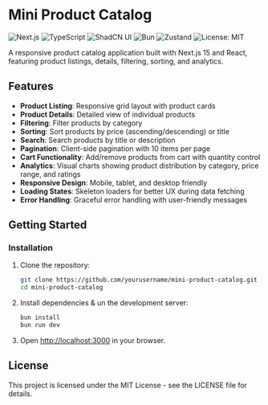 # Mini Product Catalog

![Next.js](https://img.shields.io/badge/Next.js-15-black?logo=next.js&style=for-the-badge)
![TypeScript](https://img.shields.io/badge/TypeScript-5-blue?logo=typescript&style=for-the-badge)
![ShadCN UI](https://img.shields.io/badge/ShadCN_UI-%F0%9F%92%96-purple?style=for-the-badge)
![Bun](https://img.shields.io/badge/Bun-%F0%9F%A5%9C-lightblue?style=for-the-badge)
![Zustand](https://img.shields.io/badge/Zustand-State_Management-orange?style=for-the-badge)
![License: MIT](https://img.shields.io/badge/License-MIT-yellow.svg?style=for-the-badge)

A responsive product catalog application built with Next.js 15 and React, featuring product listings, details, filtering, sorting, and analytics.

## Features

- **Product Listing**: Responsive grid layout with product cards
- **Product Details**: Detailed view of individual products
- **Filtering**: Filter products by category
- **Sorting**: Sort products by price (ascending/descending) or title
- **Search**: Search products by title or description
- **Pagination**: Client-side pagination with 10 items per page
- **Cart Functionality**: Add/remove products from cart with quantity control
- **Analytics**: Visual charts showing product distribution by category, price range, and ratings
- **Responsive Design**: Mobile, tablet, and desktop friendly
- **Loading States**: Skeleton loaders for better UX during data fetching
- **Error Handling**: Graceful error handling with user-friendly messages

## Getting Started

### Installation

1. Clone the repository:

   ```bash
   git clone https://github.com/yourusername/mini-product-catalog.git
   cd mini-product-catalog
   ```

2. Install dependencies & un the development server:

   ```bash
   bun install
   bun run dev
   ```

3. Open [http://localhost:3000](http://localhost:3000) in your browser.

## License

This project is licensed under the MIT License - see the LICENSE file for details.
